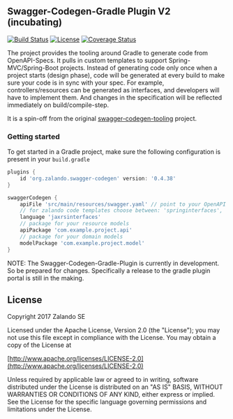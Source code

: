 ## Swagger-Codegen-Gradle Plugin V2 (incubating)

[![Build Status](https://travis-ci.org/otrosien/swagger-codegen-gradle-plugin.svg?branch=master)](https://travis-ci.org/otrosien/swagger-codegen-gradle-plugin)
[![License](https://img.shields.io/hexpm/l/plug.svg)](https://raw.githubusercontent.com/otrosien/swagger-codegen-gradle-plugin/master/LICENSE)
[![Coverage Status](https://coveralls.io/repos/github/otrosien/swagger-codegen-gradle-plugin/badge.svg?branch=master)](https://coveralls.io/github/otrosien/swagger-codegen-gradle-plugin?branch=master)

The project provides the tooling around Gradle to generate code from OpenAPI-Specs. It pulls in custom templates to support Spring-MVC/Spring-Boot projects. Instead of generating code only once when a project starts (design phase), code will be generated at every build to make sure your code is in sync with your spec. For example, controllers/resources can be generated as interfaces, and developers will have to implement them. And changes in the specification will be reflected immediately on build/compile-step.

It is a spin-off from the original [swagger-codegen-tooling](https://github.com/zalando-stups/swagger-codegen-tooling) project.

### Getting started

To get started in a Gradle project, make sure the following configuration is present in your `build.gradle`

```groovy
plugins {
    id 'org.zalando.swagger-codegen' version: '0.4.38'
}

swaggerCodegen {
    apiFile 'src/main/resources/swagger.yaml' // point to your OpenAPI spec file
    // for zalando code templates choose between: 'springinterfaces', 'springinterfacesNoSwaggerAnnotations', 'springinterfacesResponseEntity', 'springinterfacesSplitResponseEntityNoSwaggerAnnotations', 'jaxrsinterfaces'
    language 'jaxrsinterfaces'
    // package for your resource models
    apiPackage 'com.example.project.api'
    // package for your domain models
    modelPackage 'com.example.project.model'
}
```

NOTE: The Swagger-Codegen-Gradle-Plugin is currently in development. So be prepared for changes. Specifically a release to the gradle plugin portal is still in the making.


## License

Copyright 2017 Zalando SE

Licensed under the Apache License, Version 2.0 (the "License");
you may not use this file except in compliance with the License.
You may obtain a copy of the License at

   [http://www.apache.org/licenses/LICENSE-2.0](http://www.apache.org/licenses/LICENSE-2.0)

Unless required by applicable law or agreed to in writing, software
distributed under the License is distributed on an "AS IS" BASIS,
WITHOUT WARRANTIES OR CONDITIONS OF ANY KIND, either express or implied.
See the License for the specific language governing permissions and
limitations under the License.

